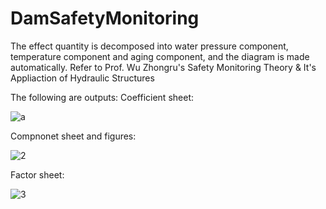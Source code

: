 # DamSafetyMonitoring
The effect quantity is decomposed into water pressure component, temperature component and aging component, and the diagram is made automatically.  Refer to Prof. Wu Zhongru's Safety Monitoring Theory &amp; It's Appliaction of Hydraulic Structures 




The following are outputs:
Coefficient sheet:



![a](https://github.com/xiaolinmu/DamSafetyMonitoring/assets/86880374/600328d7-6e7e-43c5-b948-a734da2455d4)


Compnonet sheet and figures:




![2](https://github.com/xiaolinmu/DamSafetyMonitoring/assets/86880374/9fae03ca-da09-450f-acde-6d03a2477962)


Factor sheet:




![3](https://github.com/xiaolinmu/DamSafetyMonitoring/assets/86880374/42fbc8be-b2b0-4144-869e-adfef273c881)

